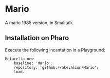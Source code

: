 # Mario
A mario 1985 version, in Smalltalk

## Installation on Pharo
Execute the following incantation in a Playground:

```Smalltalk
Metacello new
    baseline: 'Mario';
    repository: 'github://akevalion/Mario';
    load.
``` 
